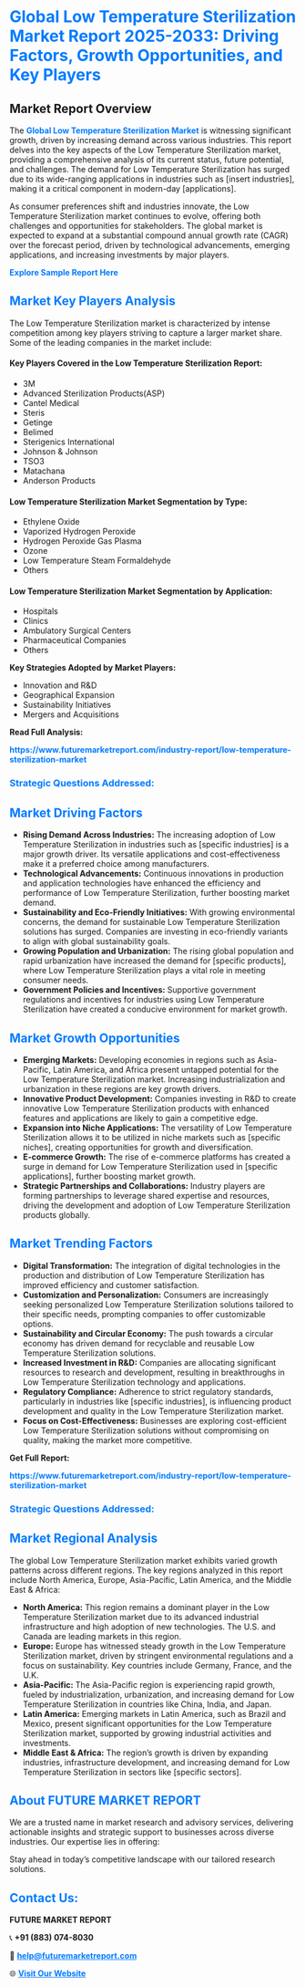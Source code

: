 <h1 style="color: #007BFF;">Global Low Temperature Sterilization Market Report 2025-2033: Driving Factors, Growth Opportunities, and Key Players</h1>

<section id="overview">
<h2>Market Report Overview</h2>
<p>The <a href="https://www.futuremarketreport.com/industry-report/low-temperature-sterilization-market" style="color: #007BFF; text-decoration: none;"><strong>Global Low Temperature Sterilization Market</strong></a> is witnessing significant growth, driven by increasing demand across various industries. This report delves into the key aspects of the Low Temperature Sterilization market, providing a comprehensive analysis of its current status, future potential, and challenges. The demand for Low Temperature Sterilization has surged due to its wide-ranging applications in industries such as [insert industries], making it a critical component in modern-day [applications].</p>
<p>As consumer preferences shift and industries innovate, the Low Temperature Sterilization market continues to evolve, offering both challenges and opportunities for stakeholders. The global market is expected to expand at a substantial compound annual growth rate (CAGR) over the forecast period, driven by technological advancements, emerging applications, and increasing investments by major players.</p>
</section>

<section id="overview">
<p><a href="https://www.futuremarketreport.com/request-sample/reportId=82835" style="color: #007BFF; text-decoration: none;"><strong>Explore Sample Report Here</strong></a></p>
</section>

<section id="key-players">
<h2 style="color: #007BFF;">Market Key Players Analysis</h2>
<p>The Low Temperature Sterilization market is characterized by intense competition among key players striving to capture a larger market share. Some of the leading companies in the market include:</p>
<h4>Key Players Covered in the Low Temperature Sterilization Report:</h4>
<ul><li>3M</li><li>Advanced Sterilization Products(ASP)</li><li>Cantel Medical</li><li>Steris</li><li>Getinge</li><li>Belimed</li><li>Sterigenics International</li><li>Johnson &amp; Johnson</li><li>TSO3</li><li>Matachana</li><li>Anderson Products</li></ul>
<h4>Low Temperature Sterilization Market Segmentation by Type:</h4>
<ul><li>Ethylene Oxide</li><li>Vaporized Hydrogen Peroxide</li><li>Hydrogen Peroxide Gas Plasma</li><li>Ozone</li><li>Low Temperature Steam Formaldehyde</li><li>Others</li></ul>

<h4>Low Temperature Sterilization Market Segmentation by Application:</h4>
<ul><li>Hospitals</li><li>Clinics</li><li>Ambulatory Surgical Centers</li><li>Pharmaceutical Companies</li><li>Others</li></ul>
<p><strong>Key Strategies Adopted by Market Players:</strong></p>
<ul>
<li>Innovation and R&D</li>
<li>Geographical Expansion</li>
<li>Sustainability Initiatives</li>
<li>Mergers and Acquisitions</li>
</ul>
</section>

<section>
<p><strong>Read Full Analysis: </strong></p><a href="https://www.futuremarketreport.com/industry-report/low-temperature-sterilization-market" style="color: #007BFF; text-decoration: none;"><strong>https://www.futuremarketreport.com/industry-report/low-temperature-sterilization-market</strong></a>
<h3 style="color: #007BFF;">Strategic Questions Addressed:</h3>
</section>

<section id="driving-factors">
<h2 style="color: #007BFF;">Market Driving Factors</h2>
<ul>
<li><strong>Rising Demand Across Industries:</strong> The increasing adoption of Low Temperature Sterilization in industries such as [specific industries] is a major growth driver. Its versatile applications and cost-effectiveness make it a preferred choice among manufacturers.</li>
<li><strong>Technological Advancements:</strong> Continuous innovations in production and application technologies have enhanced the efficiency and performance of Low Temperature Sterilization, further boosting market demand.</li>
<li><strong>Sustainability and Eco-Friendly Initiatives:</strong> With growing environmental concerns, the demand for sustainable Low Temperature Sterilization solutions has surged. Companies are investing in eco-friendly variants to align with global sustainability goals.</li>
<li><strong>Growing Population and Urbanization:</strong> The rising global population and rapid urbanization have increased the demand for [specific products], where Low Temperature Sterilization plays a vital role in meeting consumer needs.</li>
<li><strong>Government Policies and Incentives:</strong> Supportive government regulations and incentives for industries using Low Temperature Sterilization have created a conducive environment for market growth.</li>
</ul>
</section>

<section id="growth-opportunities">
<h2 style="color: #007BFF;">Market Growth Opportunities</h2>
<ul>
<li><strong>Emerging Markets:</strong> Developing economies in regions such as Asia-Pacific, Latin America, and Africa present untapped potential for the Low Temperature Sterilization market. Increasing industrialization and urbanization in these regions are key growth drivers.</li>
<li><strong>Innovative Product Development:</strong> Companies investing in R&D to create innovative Low Temperature Sterilization products with enhanced features and applications are likely to gain a competitive edge.</li>
<li><strong>Expansion into Niche Applications:</strong> The versatility of Low Temperature Sterilization allows it to be utilized in niche markets such as [specific niches], creating opportunities for growth and diversification.</li>
<li><strong>E-commerce Growth:</strong> The rise of e-commerce platforms has created a surge in demand for Low Temperature Sterilization used in [specific applications], further boosting market growth.</li>
<li><strong>Strategic Partnerships and Collaborations:</strong> Industry players are forming partnerships to leverage shared expertise and resources, driving the development and adoption of Low Temperature Sterilization products globally.</li>
</ul>
</section>

<section id="trending-factors">
<h2 style="color: #007BFF;">Market Trending Factors</h2>
<ul>
<li><strong>Digital Transformation:</strong> The integration of digital technologies in the production and distribution of Low Temperature Sterilization has improved efficiency and customer satisfaction.</li>
<li><strong>Customization and Personalization:</strong> Consumers are increasingly seeking personalized Low Temperature Sterilization solutions tailored to their specific needs, prompting companies to offer customizable options.</li>
<li><strong>Sustainability and Circular Economy:</strong> The push towards a circular economy has driven demand for recyclable and reusable Low Temperature Sterilization solutions.</li>
<li><strong>Increased Investment in R&D:</strong> Companies are allocating significant resources to research and development, resulting in breakthroughs in Low Temperature Sterilization technology and applications.</li>
<li><strong>Regulatory Compliance:</strong> Adherence to strict regulatory standards, particularly in industries like [specific industries], is influencing product development and quality in the Low Temperature Sterilization market.</li>
<li><strong>Focus on Cost-Effectiveness:</strong> Businesses are exploring cost-efficient Low Temperature Sterilization solutions without compromising on quality, making the market more competitive.</li>
</ul>
</section>

<section>
<p><strong>Get Full Report: </strong></p><a href="https://www.futuremarketreport.com/industry-report/low-temperature-sterilization-market" style="color: #007BFF; text-decoration: none;"><strong>https://www.futuremarketreport.com/industry-report/low-temperature-sterilization-market</strong></a>
<h3 style="color: #007BFF;">Strategic Questions Addressed:</h3>
</section>


<section id="regional-analysis">
<h2 style="color: #007BFF;">Market Regional Analysis</h2>
<p>The global Low Temperature Sterilization market exhibits varied growth patterns across different regions. The key regions analyzed in this report include North America, Europe, Asia-Pacific, Latin America, and the Middle East & Africa:</p>
<ul>
<li><strong>North America:</strong> This region remains a dominant player in the Low Temperature Sterilization market due to its advanced industrial infrastructure and high adoption of new technologies. The U.S. and Canada are leading markets in this region.</li>
<li><strong>Europe:</strong> Europe has witnessed steady growth in the Low Temperature Sterilization market, driven by stringent environmental regulations and a focus on sustainability. Key countries include Germany, France, and the U.K.</li>
<li><strong>Asia-Pacific:</strong> The Asia-Pacific region is experiencing rapid growth, fueled by industrialization, urbanization, and increasing demand for Low Temperature Sterilization in countries like China, India, and Japan.</li>
<li><strong>Latin America:</strong> Emerging markets in Latin America, such as Brazil and Mexico, present significant opportunities for the Low Temperature Sterilization market, supported by growing industrial activities and investments.</li>
<li><strong>Middle East & Africa:</strong> The region’s growth is driven by expanding industries, infrastructure development, and increasing demand for Low Temperature Sterilization in sectors like [specific sectors].</li>
</ul>
</section>

<footer>
<h2 style="color: #007BFF;">About FUTURE MARKET REPORT</h2>
<p>We are a trusted name in market research and advisory services, delivering actionable insights and strategic support to businesses across diverse industries. Our expertise lies in offering:</p>

<p>Stay ahead in today’s competitive landscape with our tailored research solutions.</p>

<h2 style="color: #007BFF;">Contact Us:</h2>
<p><strong>FUTURE MARKET REPORT</strong></p>
<p>📞 <strong>+91 (883) 074-8030</strong></p>
<p>📧 <strong><a href="mailto:help@futuremarketreport.com" style="color: #007BFF;">help@futuremarketreport.com</a></strong></p>
<p>🌐 <strong><a href="https://www.futuremarketreport.com/" style="color: #007BFF;">Visit Our Website</a></strong></p>
</footer>